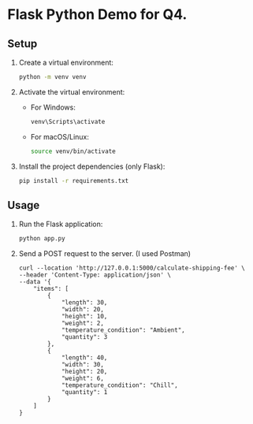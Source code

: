 # Flask Python Demo for Q4.

## Setup

1. Create a virtual environment:

    ```bash
    python -m venv venv
    ```

2. Activate the virtual environment:

    - For Windows:

        ```bash
        venv\Scripts\activate
        ```

    - For macOS/Linux:

        ```bash
        source venv/bin/activate
        ```

3. Install the project dependencies (only Flask):

    ```bash
    pip install -r requirements.txt
    ```

## Usage

1. Run the Flask application:

    ```bash
    python app.py
    ```

2. Send a POST request to the server. (I used Postman)

    ```curl
    curl --location 'http://127.0.0.1:5000/calculate-shipping-fee' \
    --header 'Content-Type: application/json' \
    --data '{
        "items": [
            {
                "length": 30,
                "width": 20,
                "height": 10,
                "weight": 2,
                "temperature_condition": "Ambient",
                "quantity": 3
            },
            {
                "length": 40,
                "width": 30,
                "height": 20,
                "weight": 6,
                "temperature_condition": "Chill",
                "quantity": 1
            }
        ]
    }
    ```